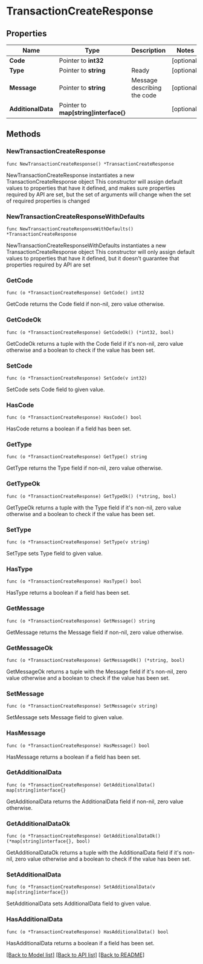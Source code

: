 # TransactionCreateResponse

## Properties

Name | Type | Description | Notes
------------ | ------------- | ------------- | -------------
**Code** | Pointer to **int32** |  | [optional] 
**Type** | Pointer to **string** | Ready | [optional] 
**Message** | Pointer to **string** | Message describing the code | [optional] 
**AdditionalData** | Pointer to **map[string]interface{}** |  | [optional] 

## Methods

### NewTransactionCreateResponse

`func NewTransactionCreateResponse() *TransactionCreateResponse`

NewTransactionCreateResponse instantiates a new TransactionCreateResponse object
This constructor will assign default values to properties that have it defined,
and makes sure properties required by API are set, but the set of arguments
will change when the set of required properties is changed

### NewTransactionCreateResponseWithDefaults

`func NewTransactionCreateResponseWithDefaults() *TransactionCreateResponse`

NewTransactionCreateResponseWithDefaults instantiates a new TransactionCreateResponse object
This constructor will only assign default values to properties that have it defined,
but it doesn't guarantee that properties required by API are set

### GetCode

`func (o *TransactionCreateResponse) GetCode() int32`

GetCode returns the Code field if non-nil, zero value otherwise.

### GetCodeOk

`func (o *TransactionCreateResponse) GetCodeOk() (*int32, bool)`

GetCodeOk returns a tuple with the Code field if it's non-nil, zero value otherwise
and a boolean to check if the value has been set.

### SetCode

`func (o *TransactionCreateResponse) SetCode(v int32)`

SetCode sets Code field to given value.

### HasCode

`func (o *TransactionCreateResponse) HasCode() bool`

HasCode returns a boolean if a field has been set.

### GetType

`func (o *TransactionCreateResponse) GetType() string`

GetType returns the Type field if non-nil, zero value otherwise.

### GetTypeOk

`func (o *TransactionCreateResponse) GetTypeOk() (*string, bool)`

GetTypeOk returns a tuple with the Type field if it's non-nil, zero value otherwise
and a boolean to check if the value has been set.

### SetType

`func (o *TransactionCreateResponse) SetType(v string)`

SetType sets Type field to given value.

### HasType

`func (o *TransactionCreateResponse) HasType() bool`

HasType returns a boolean if a field has been set.

### GetMessage

`func (o *TransactionCreateResponse) GetMessage() string`

GetMessage returns the Message field if non-nil, zero value otherwise.

### GetMessageOk

`func (o *TransactionCreateResponse) GetMessageOk() (*string, bool)`

GetMessageOk returns a tuple with the Message field if it's non-nil, zero value otherwise
and a boolean to check if the value has been set.

### SetMessage

`func (o *TransactionCreateResponse) SetMessage(v string)`

SetMessage sets Message field to given value.

### HasMessage

`func (o *TransactionCreateResponse) HasMessage() bool`

HasMessage returns a boolean if a field has been set.

### GetAdditionalData

`func (o *TransactionCreateResponse) GetAdditionalData() map[string]interface{}`

GetAdditionalData returns the AdditionalData field if non-nil, zero value otherwise.

### GetAdditionalDataOk

`func (o *TransactionCreateResponse) GetAdditionalDataOk() (*map[string]interface{}, bool)`

GetAdditionalDataOk returns a tuple with the AdditionalData field if it's non-nil, zero value otherwise
and a boolean to check if the value has been set.

### SetAdditionalData

`func (o *TransactionCreateResponse) SetAdditionalData(v map[string]interface{})`

SetAdditionalData sets AdditionalData field to given value.

### HasAdditionalData

`func (o *TransactionCreateResponse) HasAdditionalData() bool`

HasAdditionalData returns a boolean if a field has been set.


[[Back to Model list]](../README.md#documentation-for-models) [[Back to API list]](../README.md#documentation-for-api-endpoints) [[Back to README]](../README.md)


